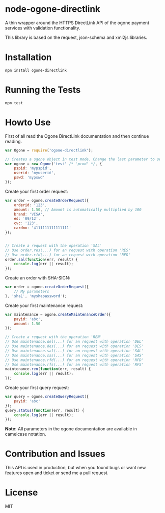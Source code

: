 node-ogone-directlink
=====================

A thin wrapper around the HTTPS DirectLink API of the ogone payment services with validation functionality.

This library is based on the request, json-schema and xml2js libraries.

Installation
============

```
npm install ogone-directlink
```

Running the Tests
=================

```
npm test
```

Howto Use
=========

First of all read the Ogone DirectLink documentation and then continue reading.

```js
var Ogone = require('ogone-directlink');

// Creates a ogone object in test mode. Change the last parameter to switch in prod mode.
var ogone = new Ogone('test' /* 'prod' */, {
	pspid: 'mypspid', 
	userid: 'myuserid', 
	pswd: 'mypswd'
});
```

Create your first order request:

```js
var order = ogone.createOrderRequest({
	orderid: '123',
	amount: 1.50, // Amount is automatically multiplied by 100
	brand: 'VISA',
	ed: '09/12',
	cvc: '123',
	cardno: '4111111111111111'
});


// Create a request with the operation 'SAL'
// Use order.res(...) for an request with operation 'RES'
// Use order.rfd(...) for an request with operation 'RFD'
order.sal(function(err, result) {
    console.log(err || result);
});
```

Create an order with SHA-SIGN:

```js
var order = ogone.createOrderRequest({
	// My parameters
}, 'sha1', 'myshapassword');
```

Create your first maintenance request:

```js
var maintenance = ogone.createMaintenanceOrder({
	payid: 'abc',
	amount: 1.50
});

// Create a request with the operation 'REN'
// Use maintenance.del(...) for an request with operation 'DEL'
// Use maintenance.des(...) for an request with operation 'DES'
// Use maintenance.sal(...) for an request with operation 'SAL'
// Use maintenance.sas(...) for an request with operation 'SAS'
// Use maintenance.rfd(...) for an request with operation 'RFD'
// Use maintenance.rfs(...) for an request with operation 'RFS'
maintenance.ren(function(err, result) {
    console.log(err || result);
});
```

Create your first query request:

```js
var query = ogone.createQueryRequest({
	payid: 'abc'
});
query.status(function(err, result) {
    console.log(err || result);
});
```

**Note:** All parameters in the ogone documentation are available in camelcase notation.

Contribution and Issues
=======================

This API is used in production, but when you found bugs or want new features open and ticket or send me a pull request.

License
=======

MIT
